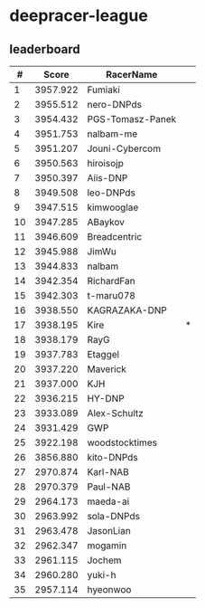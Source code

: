 # deepracer-league

## leaderboard

<!-- leaderboard -->
| # | Score | RacerName |   |
| - | ----- | --------- | - |
| 1 | 3957.922 | Fumiaki | |
| 2 | 3955.512 | nero-DNPds | |
| 3 | 3954.432 | PGS-Tomasz-Panek | |
| 4 | 3951.753 | nalbam-me | |
| 5 | 3951.207 | Jouni-Cybercom | |
| 6 | 3950.563 | hiroisojp | |
| 7 | 3950.397 | Aiis-DNP | |
| 8 | 3949.508 | leo-DNPds | |
| 9 | 3947.515 | kimwooglae | |
| 10 | 3947.285 | ABaykov | |
| 11 | 3946.609 | Breadcentric | |
| 12 | 3945.988 | JimWu | |
| 13 | 3944.833 | nalbam | |
| 14 | 3942.354 | RichardFan | |
| 15 | 3942.303 | t-maru078 | |
| 16 | 3938.550 | KAGRAZAKA-DNP | |
| 17 | 3938.195 | Kire | * |
| 18 | 3938.179 | RayG | |
| 19 | 3937.783 | Etaggel | |
| 20 | 3937.220 | Maverick | |
| 21 | 3937.000 | KJH | |
| 22 | 3936.215 | HY-DNP | |
| 23 | 3933.089 | Alex-Schultz | |
| 24 | 3931.429 | GWP | |
| 25 | 3922.198 | woodstocktimes | |
| 26 | 3856.880 | kito-DNPds | |
| 27 | 2970.874 | Karl-NAB | |
| 28 | 2970.379 | Paul-NAB | |
| 29 | 2964.173 | maeda-ai | |
| 30 | 2963.992 | sola-DNPds | |
| 31 | 2963.478 | JasonLian | |
| 32 | 2962.347 | mogamin | |
| 33 | 2961.115 | Jochem | |
| 34 | 2960.280 | yuki-h | |
| 35 | 2957.114 | hyeonwoo | |
